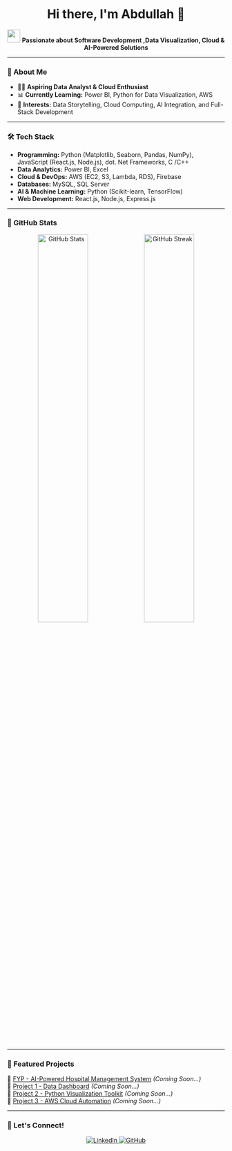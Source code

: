 <h1 align="center">Hi there, I'm Abdullah 👋</h1>

<p align="center">
  <img src="https://media.giphy.com/media/hvRJCLFzcasrR4ia7z/giphy.gif" width="30">
  <strong> Passionate about Software Development ,Data Visualization, Cloud & AI-Powered Solutions </strong>
</p>

---

### 🚀 About Me
- 🧑‍💻 **Aspiring Data Analyst & Cloud Enthusiast**
- 📊 **Currently Learning:** Power BI, Python for Data Visualization, AWS  
- 🎯 **Interests:** Data Storytelling, Cloud Computing, AI Integration, and Full-Stack Development  

---

### 🛠️ Tech Stack
- **Programming:** Python (Matplotlib, Seaborn, Pandas, NumPy), JavaScript (React.js, Node.js),  dot. Net Frameworks, C /C++  
- **Data Analytics:** Power BI, Excel  
- **Cloud & DevOps:** AWS (EC2, S3, Lambda, RDS), Firebase  
- **Databases:** MySQL, SQL Server
- **AI & Machine Learning:** Python (Scikit-learn, TensorFlow)  
- **Web Development:** React.js, Node.js, Express.js  

---

### 🌟 GitHub Stats
<p align="center">
  <img src="https://github-readme-stats.vercel.app/api?username=abdullah2088&show_icons=true&theme=radical" width="48%" alt="GitHub Stats">
  <img src="https://github-readme-streak-stats.herokuapp.com/?user=abdullah2088&theme=radical" width="48%" alt="GitHub Streak">
</p>

---

### 📌 Featured Projects  
🔹 [FYP - AI-Powered Hospital Management System](#) *(Coming Soon...)*  
🔹 [Project 1 - Data Dashboard](#) *(Coming Soon...)*  
🔹 [Project 2 - Python Visualization Toolkit](#) *(Coming Soon...)*  
🔹 [Project 3 - AWS Cloud Automation](#) *(Coming Soon...)*  

---

### 📢 Let's Connect!  
<p align="center">
  <a href="https://www.linkedin.com/in/abdullahahmad11/" target="_blank">
    <img src="https://img.shields.io/badge/LinkedIn-blue?style=for-the-badge&logo=linkedin" alt="LinkedIn">
  </a>
  <a href="https://github.com/abdullah2088" target="_blank">
    <img src="https://img.shields.io/badge/GitHub-black?style=for-the-badge&logo=github" alt="GitHub">
  </a>
</p>
